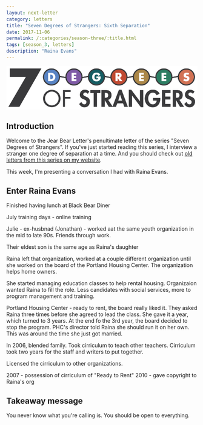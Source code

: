 ```yaml
---
layout: next-letter
category: letters
title: "Seven Degrees of Strangers: Sixth Separation"
date: 2017-11-06
permalink: /:categories/season-three/:title.html
tags: [season_3, letters]
description: "Raina Evans"
---
```


<img src="https://github.com/jermspeaks/jermspeaks.github.io/blob/master/assets/images/7_Degrees_Of_Strangers_Letterhead.png?raw=true" alt="7 Degrees of Strangers Letterhead" width="600" />

## Introduction

Welcome to the Jear Bear Letter's penultimate letter of the series "Seven Degrees of Strangers". If you've just started reading this series, I interview a stranger one degree of separation at a time. And you should check out [old letters from this series on my website](http://www.craftbyzen.com/letters/season-three/). 

This week, I'm presenting a conversation I had with Raina Evans. 

## Enter Raina Evans

<!-- These are notes -->

Finished having lunch at Black Bear Diner

July training days - online training

Julie - ex-husbnad (Jonathan) - worked aat the same youth organization in the mid to late 90s. Friends through work.

Their eldest son is the same age as Raina's daughter

Raina left that organization, worked at a couple different organization until she worked on the board of the Portland Housing Center. The organization helps home owners. 

She started managing education classes to help rental housing. Organizaion wanted Raina to fill the role. Less candidates with social services, more to program management and training.

Portland Housing Center - ready to rent, the board really liked it. They asked Raina three times before she agreed to lead the class. She gave it a year, which turned to 3 years. At the end fo the 3rd year, the board decided to stop the program. PHC's director told Raina she should run it on her own. This was around the time she just got married.

In 2006, blended family. Took cirriculum to teach other teachers. Cirriculum took two years for the staff and writers to put together.

Licensed the cirriculum to other organizations. 

2007 - possession of cirriculum of "Ready to Rent"
2010 - gave copyright to Raina's org



## Takeaway message

You never know what you're calling is. You should be open to everything.

